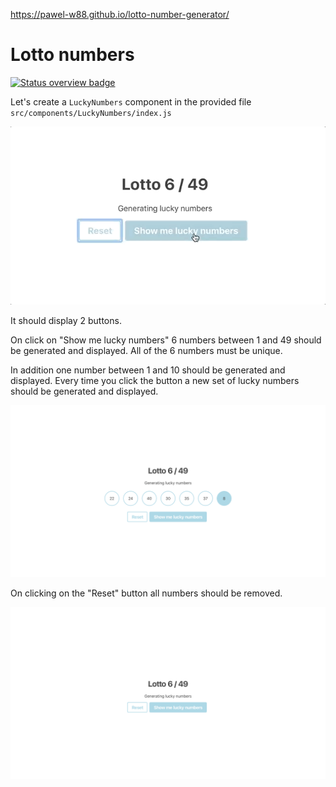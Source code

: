 https://pawel-w88.github.io/lotto-number-generator/

# Lotto numbers
[![Status overview badge](../../blob/badges/.github/badges/main/badge.svg)](#-results)


Let's create a `LuckyNumbers` component in the provided file `src/components/LuckyNumbers/index.js`

![example](example.gif)

It should display 2 buttons.

On click on "Show me lucky numbers" 6 numbers between 1 and 49 should be generated and displayed. All of the 6 numbers must be unique.

In addition one number between 1 and 10 should be generated and displayed. Every time you click the button a new set of lucky numbers should be generated and displayed.

![Example with lucky numbers displayed](example-lucky-numbers.png)

On clicking on the "Reset" button all numbers should be removed.

![Example with no numbers displayed](example-no-numbers.png)
